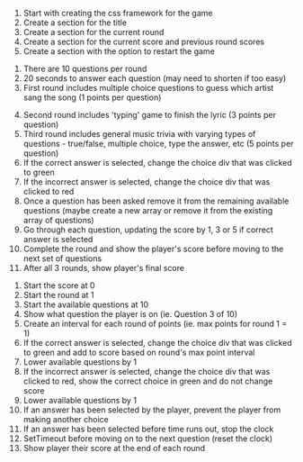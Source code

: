 <!-- HTML/CSS Section -->

1. Start with creating the css framework for the game
2. Create a section for the title
3. Create a section for the current round
4. Create a section for the current score and previous round scores
5. Create a section with the option to restart the game

<!-- Game Outline -->
<!-- V2 Preference: Start on a different page that explains the rules and has a start button. When 'Start' is clicked, navigate to the game page -->

1. There are 10 questions per round
2. 20 seconds to answer each question (may need to shorten if too easy)
3. First round includes multiple choice questions to guess which artist sang the song (1 points per question)
<!-- V2 Preferences: Try to build out 2 additonal rounds if time permits -->
4. Second round includes 'typing' game to finish the lyric (3 points per question)
5. Third round includes general music trivia with varying types of questions - true/false, multiple choice, type the answer, etc (5 points per question)
    <!-- V2 Preference: scan through questions with a slowing down interval to get a random question  -->
6. If the correct answer is selected, change the choice div that was clicked to green
7. If the incorrect answer is selected, change the choice div that was clicked to red
8. Once a question has been asked remove it from the remaining available questions (maybe create a new array or remove it from the existing array of questions)
9. Go through each question, updating the score by 1, 3 or 5 if correct answer is selected
10. Complete the round and show the player's score before moving to the next set of questions
11. After all 3 rounds, show player's final score
 <!-- V2 Preference: Have a list of top scores - add each players's final score to the list (maybe make an array and sort after a game is over to have highest 5 scores show) -->


<!-- Game Play -->
1. Start the score at 0
2. Start the round at 1
3. Start the available questions at 10
4. Show what question the player is on (ie. Question 3 of 10)
5. Create an interval for each round of points (ie. max points for round 1 = 1)
6. If the correct answer is selected, change the choice div that was clicked to green and add to score based on round's max point interval
7. Lower available questions by 1
8. If the incorrect answer is selected, change the choice div that was clicked to red, show the correct choice in green and do not change score
9. Lower available questions by 1
10. If an answer has been selected by the player, prevent the player from making another choice
11. If an answer has been selected before time runs out, stop the clock
12. SetTimeout before moving on to the next question (reset the clock)
13. Show player their score at the end of each round
